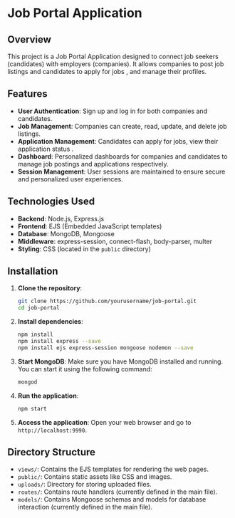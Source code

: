  

# Job Portal Application

## Overview

This project is a Job Portal Application designed to connect job seekers (candidates) with employers (companies). It allows companies to post job listings and candidates to apply for jobs , and manage their profiles.

## Features

- **User Authentication**: Sign up and log in for both companies and candidates.
- **Job Management**: Companies can create, read, update, and delete job listings.
- **Application Management**: Candidates can apply for jobs, view their application status .
- **Dashboard**: Personalized dashboards for companies and candidates to manage job postings and applications respectively.
- **Session Management**: User sessions are maintained to ensure secure and personalized user experiences.
 

## Technologies Used

- **Backend**: Node.js, Express.js
- **Frontend**: EJS (Embedded JavaScript templates)
- **Database**: MongoDB, Mongoose
- **Middleware**: express-session, connect-flash, body-parser, multer
- **Styling**: CSS (located in the `public` directory)

## Installation

1. **Clone the repository**:
    ```bash
    git clone https://github.com/yourusername/job-portal.git
    cd job-portal
    ```

2. **Install dependencies**:
    ```bash
    npm install
    npm install express --save
    npm install ejs express-session mongoose nodemon --save


    ```

3. **Start MongoDB**: Make sure you have MongoDB installed and running. You can start it using the following command:
    ```bash
    mongod
    ```

4. **Run the application**:
    ```bash
    npm start
    ```

5. **Access the application**: Open your web browser and go to `http://localhost:9990`.

## Directory Structure

- `views/`: Contains the EJS templates for rendering the web pages.
- `public/`: Contains static assets like CSS and images.
- `uploads/`: Directory for storing uploaded files.
- `routes/`: Contains route handlers (currently defined in the main file).
- `models/`: Contains Mongoose schemas and models for database interaction (currently defined in the main file).

 
